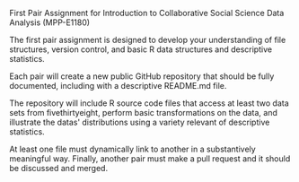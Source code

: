 First Pair Assignment for Introduction to Collaborative Social Science Data Analysis (MPP-E1180)

The first pair assignment is designed to develop your understanding of file structures, version control, and basic R data structures and descriptive statistics. 

Each pair will create a new public GitHub repository that should be fully documented, including with a descriptive README.md file. 

The repository will include R source code files that access at least two data sets from fivethirtyeight, perform basic transformations on the data, and illustrate the datas' distributions using a variety relevant of descriptive statistics. 

At least one file must dynamically link to another in a substantively meaningful way. Finally, another pair must make a pull request and it should be discussed and merged.
